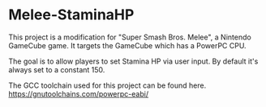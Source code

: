 # Melee-StaminaHP

This project is a modification for "Super Smash Bros. Melee", a Nintendo GameCube game.
It targets the GameCube which has a PowerPC CPU.

The goal is to allow players to set Stamina HP via user input. By default it's always set to a constant 150.

The GCC toolchain used for this project can be found here.
https://gnutoolchains.com/powerpc-eabi/ 
